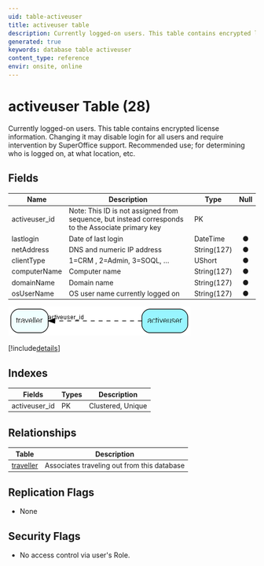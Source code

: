 ```yaml
---
uid: table-activeuser
title: activeuser table
description: Currently logged-on users. This table contains encrypted license information.  Changing it may disable login for all users and require intervention by SuperOffice support. Recommended use; for determining who is logged on, at what location, etc.
generated: true
keywords: database table activeuser
content_type: reference
envir: onsite, online
---
```


# activeuser Table (28)

Currently logged-on users. This table contains encrypted license information.  Changing it may disable login for all users and require intervention by SuperOffice support. Recommended use; for determining who is logged on, at what location, etc.

## Fields

| Name | Description | Type | Null |
|------|-------------|------|:----:|
|activeuser\_id|Note: This ID is not assigned from sequence, but instead corresponds to the Associate primary key|PK| |
|lastlogin|Date of last login|DateTime|&#x25CF;|
|netAddress|DNS and numeric IP address|String(127)|&#x25CF;|
|clientType|1=CRM , 2=Admin, 3=SOQL, …|UShort|&#x25CF;|
|computerName|Computer name|String(127)|&#x25CF;|
|domainName|Domain name|String(127)|&#x25CF;|
|osUserName|OS user name currently logged on|String(127)|&#x25CF;|


![activeuser table relationship diagram](./media/activeuser.png)

[!include[details](./includes/activeuser.md)]

## Indexes

| Fields | Types | Description |
|--------|-------|-------------|
|activeuser\_id |PK |Clustered, Unique |

## Relationships

| Table|  Description |
|------|-------------|
|[traveller](traveller.md)  |Associates traveling out from this database |


## Replication Flags

* None

## Security Flags

* No access control via user's Role.

